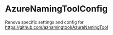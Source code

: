 # AzureNamingToolConfig
Renova specific settings and config for https://github.com/aznamingtool/AzureNamingTool
